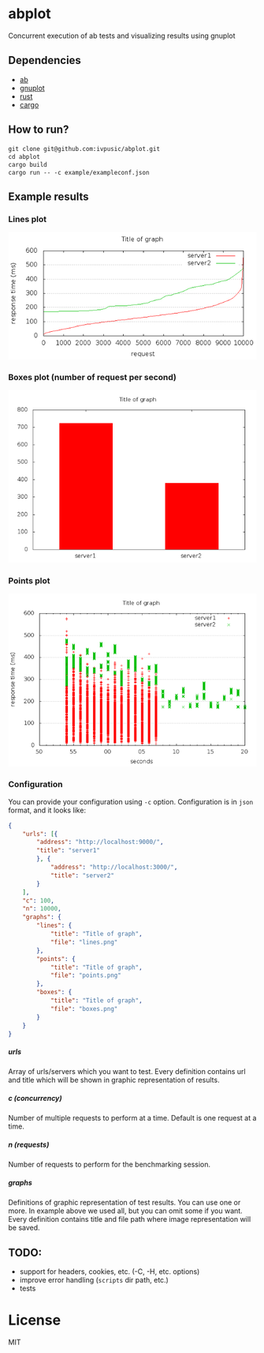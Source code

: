 abplot
======

Concurrent execution of ab tests and visualizing results using gnuplot

## Dependencies
- [ab](http://httpd.apache.org/docs/2.2/en/programs/ab.html)
- [gnuplot](http://www.gnuplot.info/)
- [rust](http://www.rust-lang.org/install.html)
- [cargo](http://doc.crates.io/)

## How to run?
```
git clone git@github.com:ivpusic/abplot.git
cd abplot
cargo build
cargo run -- -c example/exampleconf.json
```

## Example results
### Lines plot
![alt tag](https://raw.githubusercontent.com/ivpusic/abplot/master/example/lines.png)
### Boxes plot (number of request per second)
![alt tag](https://raw.githubusercontent.com/ivpusic/abplot/master/example/boxes.png)
### Points plot
![alt tag](https://raw.githubusercontent.com/ivpusic/abplot/master/example/points.png)

### Configuration
You can provide your configuration using ``-c`` option. Configuration is in ``json`` format, and it looks like:

```json
{
    "urls": [{
    	"address": "http://localhost:9000/",
    	"title": "server1"
		}, {
			"address": "http://localhost:3000/",
			"title": "server2"
		}
	],
	"c": 100,
	"n": 10000,
	"graphs": {
		"lines": {
			"title": "Title of graph",
			"file": "lines.png"
		},
		"points": {
			"title": "Title of graph",
			"file": "points.png"
		},
		"boxes": {
			"title": "Title of graph",
			"file": "boxes.png"
		}
	}
}
```

##### urls
Array of urls/servers which you want to test. Every definition contains url and title 
which will be shown in graphic representation of results.

##### c (concurrency)
Number of multiple requests to perform at a time. Default is one request at a time.

##### n (requests)
Number of requests to perform for the benchmarking session.

##### graphs
Definitions of graphic representation of test results. You can use one or more. In example above we used all,
but you can omit some if you want.
Every definition contains title and file path where image representation will be saved.

## TODO:
- support for headers, cookies, etc. (-C, -H, etc. options)
- improve error handling (``scripts`` dir path, etc.)
- tests

# License
MIT
